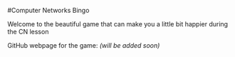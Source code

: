 #Computer Networks Bingo

Welcome to the beautiful game that can make you a little bit happier during the CN lesson

GitHub webpage for the game: *(will be added soon)*

